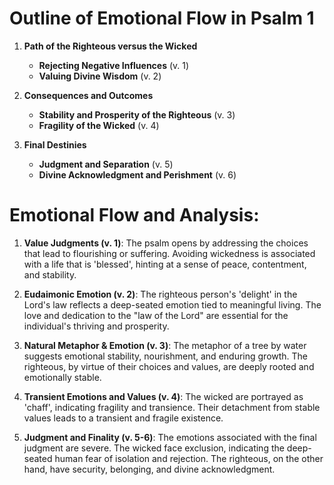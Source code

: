 # Outline of Emotional Flow in Psalm 1

1. **Path of the Righteous versus the Wicked**
    - **Rejecting Negative Influences** (v. 1)
    - **Valuing Divine Wisdom** (v. 2)

2. **Consequences and Outcomes**
    - **Stability and Prosperity of the Righteous** (v. 3)
    - **Fragility of the Wicked** (v. 4)

3. **Final Destinies**
    - **Judgment and Separation** (v. 5)
    - **Divine Acknowledgment and Perishment** (v. 6)

# Emotional Flow and Analysis:

1. **Value Judgments (v. 1)**: The psalm opens by addressing the choices that lead to flourishing or suffering. Avoiding wickedness is associated with a life that is 'blessed', hinting at a sense of peace, contentment, and stability.

2. **Eudaimonic Emotion (v. 2)**: The righteous person's 'delight' in the Lord's law reflects a deep-seated emotion tied to meaningful living. The love and dedication to the "law of the Lord" are essential for the individual's thriving and prosperity.

3. **Natural Metaphor & Emotion (v. 3)**: The metaphor of a tree by water suggests emotional stability, nourishment, and enduring growth. The righteous, by virtue of their choices and values, are deeply rooted and emotionally stable.

4. **Transient Emotions and Values (v. 4)**: The wicked are portrayed as 'chaff', indicating fragility and transience. Their detachment from stable values leads to a transient and fragile existence.

5. **Judgment and Finality (v. 5-6)**: The emotions associated with the final judgment are severe. The wicked face exclusion, indicating the deep-seated human fear of isolation and rejection. The righteous, on the other hand, have security, belonging, and divine acknowledgment.